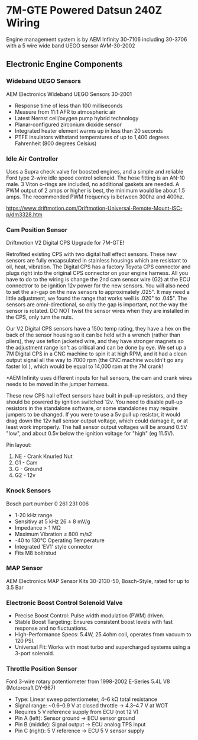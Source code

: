 # 7M-GTE Powered Datsun 240Z Wiring

Engine management system is by AEM Infinity 30-7106 including 30-3706 with a 5 wire wide band UEGO sensor AVM-30-2002

## Electronic Engine Components

### Wideband UEGO Sensors

AEM Electronics Wideband UEGO Sensors 30-2001

* Response time of less than 100 milliseconds
* Measure from 11:1 AFR to atmospheric air
* Latest Nernst cell/oxygen pump hybrid technology
* Planar-configured zirconium dioxide sensor
* Integrated heater element warms up in less than 20 seconds
* PTFE insulators withstand temperatures of up to 1,400 degrees Fahrenheit (800 degrees Celsius)

### Idle Air Controller

Uses a Supra check valve for boosted engines, and a simple and reliable Ford type 2-wire idle speed control solenoid. The hose fitting is an AN-10 male. 3 Viton o-rings are included, no additional gaskets are needed. A PWM output of 2 amps or higher is best, the minimum would be about 1.5 amps. The recommended PWM frequency is between 300hz and 400hz.

https://www.driftmotion.com/Driftmotion-Universal-Remote-Mount-ISC-p/dm3328.htm


### Cam Position Sensor

Driftmotion V2 Digital CPS Upgrade for 7M-GTE!

Retrofited existing CPS with two digital hall effect sensors. These new sensors are fully encapsulated in stainless housings which are resistant to oil, heat, vibration. The Digital CPS has a factory Toyota CPS connector and plugs right into the original CPS connector on your engine harness. All you have to do to the wiring is change the 2nd cam sensor wire (G2) at the ECU connectror to be ignition 12v power for the new sensors. You will also need to set the air-gap on the new sensors to approximately .025". It may need a little adjustment, we found the range that works well is .020" to .045". The sensors are omni-directional, so only the gap is important, not the way the sensor is rotated. DO NOT twist the sensor wires when they are installed in the CPS, only turn the nuts.

Our V2 Digital CPS sensors have a 150c temp rating, they have a hex on the back of the sensor housing so it can be held with a wrench (rather than pliers), they use teflon jacketed wire, and they have stronger magnets so the adjustment range isn't as critical and can be done by eye. We set up a 7M Digital CPS in a CNC machine to spin it at high RPM, and it had a clean output signal all the way to 7000 rpm (the CNC machine wouldn't go any faster lol ), which would be equal to 14,000 rpm at the 7M crank!

*AEM Infinity uses different inputs for hall sensors, the cam and crank wires needs to be moved in the jumper harness.

These new CPS hall effect sensors have built in pull-up resistors, and they should be powered by ignition switched 12v. You need to disable pull-up resistors in the standalone software, or some standalones may require jumpers to be changed. If you were to use a 5v pull up resistor, it would drag down the 12v hall sensor output voltage, which could damage it, or at least work improperly. The hall sensor output voltages will be around 0.5V "low", and about 0.5v below the ignition voltage for "high" (eg 11.5V).

Pin layout:
1. NE - Crank Knurled Nut
2. G1 - Cam
3. G - Ground
4. G2 - 12v

### Knock Sensors

Bosch part number 0 261 231 006

* 1-20 kHz range
* Sensitivy at 5 kHz 26 ± 8 mV/g
* Impedance > 1 MΩ
* Maximum Vibration ≤ 800 m/s2
* -40 to 130°C Operating Temperature
* Integrated 'EV1' style connector
* Fits M8 bolt/stud

### MAP Sensor

AEM Electronics MAP Sensor Kits 30-2130-50, Bosch-Style, rated for up to 3.5 Bar

### Electronic Boost Control Solenoid Valve

* Precise Boost Control: Pulse width modulation (PWM) driven.
* Stable Boost Targeting: Ensures consistent boost levels with fast response and no fluctuations.
* High-Performance Specs: 5.4W, 25.4ohm coil, operates from vacuum to 120 PSI.
* Universal Fit: Works with most turbo and supercharged systems using a 3-port solenoid.

### Throttle Position Sensor

Ford 3-wire rotary potentiometer from 1998-2002 E-Series 5.4L V8 (Motorcraft DY-967)

* Type: Linear sweep potentiometer, 4–6 kΩ total resistance
* Signal range: ~0.6–0.9 V at closed throttle → 4.3–4.7 V at WOT
* Requires 5 V reference supply from ECU (not 12 V)
* Pin A (left): Sensor ground → ECU sensor ground
* Pin B (middle): Signal output → ECU analog TPS input
* Pin C (right): 5 V reference → ECU 5 V sensor supply

